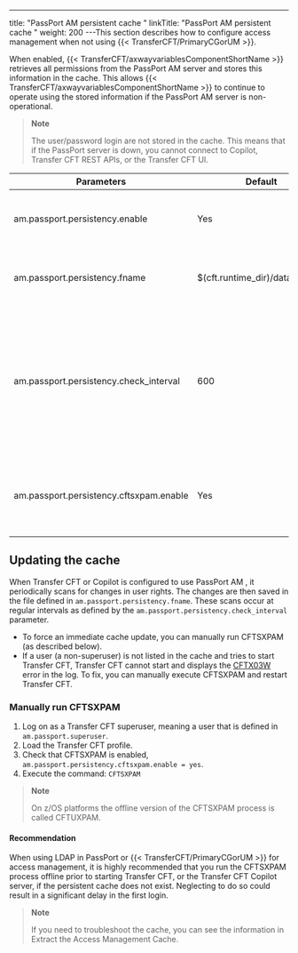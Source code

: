 ---
title: "PassPort AM persistent cache "
linkTitle: "PassPort AM persistent cache "
weight: 200
---This section describes how to configure access management when not using {{< TransferCFT/PrimaryCGorUM  >}}.

When enabled, {{< TransferCFT/axwayvariablesComponentShortName  >}} retrieves all permissions from the PassPort AM server and stores this information in the cache. This allows {{< TransferCFT/axwayvariablesComponentShortName  >}} to continue to operate using the stored information if the PassPort AM server is non-operational.

> **Note**
>
> The user/password login are not stored in the cache. This means that if the PassPort server is down, you cannot connect to Copilot, Transfer CFT REST APIs, or the Transfer CFT UI.


| Parameters  | Default  | Description  |
| --- | --- | --- |
| am.passport.persistency.enable  | Yes  | Enables persistent support for PassPort AM. |
| am.passport.persistency.fname  | $(cft.runtime_dir)/data/CFTAM  | Persistent cache file name for PassPort AM.  |
| am.passport.persistency.check_interval  | 600  | Interval in seconds between two checks of access management updates.<br/> See also the information concerning CFTSXPAM or copsxpam below. |
| am.passport.persistency.cftsxpam.enable  | Yes  | Enable the CFTSXPAM process, which updates the PassPort AM cache.  |


## Updating the cache

When Transfer CFT or Copilot is configured to use PassPort AM , it periodically scans for changes in user rights. The changes are then saved in the file defined in `am.passport.persistency.fname`. These scans occur at regular intervals as defined by the `am.passport.persistency.check_interval` parameter.

* To force an immediate cache update, you can manually run CFTSXPAM (as described below).
* If a user (a non-superuser) is not listed in the cache and tries to start Transfer CFT, Transfer CFT cannot start and displays the [CFTX03W](../../../troubleshoot_intro/messages_and_error_codes_start_here/cftx_messages) error in the log. To fix, you can manually execute CFTSXPAM and restart Transfer CFT.

### Manually run CFTSXPAM

1. Log on as a Transfer CFT superuser, meaning a user that is defined in `am.passport.superuser`.
1. Load the Transfer CFT profile.
1. Check that CFTSXPAM is enabled, `am.passport.persistency.cftsxpam.enable = yes`.
1. Execute the command: `CFTSXPAM`

> **Note**
>
> On z/OS platforms the offline version of the CFTSXPAM process is called CFTUXPAM.

#### Recommendation

When using LDAP in PassPort or {{< TransferCFT/PrimaryCGorUM  >}} for access management, it is highly recommended that you run the CFTSXPAM process offline prior to starting Transfer CFT, or the Transfer CFT Copilot server, if the persistent cache does not exist. Neglecting to do so could result in a significant delay in the first login.

> **Note**
>
> If you need to troubleshoot the cache, you can see the information in Extract the Access Management Cache.
